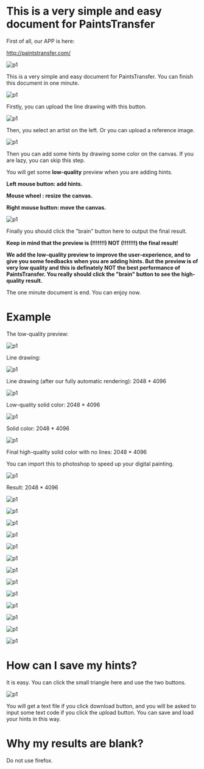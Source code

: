 # This is a very simple and easy document for PaintsTransfer

First of all, our APP is here:

http://paintstransfer.com/

![p1](https://raw.githubusercontent.com/style2paints/style2paints.github.io/master/img2/1.png)

This is a very simple and easy document for PaintsTransfer. You can finish this document in one minute.

![p1](https://raw.githubusercontent.com/style2paints/style2paints.github.io/master/img2/2.png)

Firstly, you can upload the line drawing with this button.

![p1](https://raw.githubusercontent.com/style2paints/style2paints.github.io/master/img2/3.png)

Then, you select an artist on the left. Or you can upload a reference image.

![p1](https://raw.githubusercontent.com/style2paints/style2paints.github.io/master/img2/4.png)

Then you can add some hints by drawing some color on the canvas. If you are lazy, you can skip this step.

You will get some **low-quality** preview when you are adding hints.

**Left mouse button: add hints.**

**Mouse wheel : resize the canvas.**

**Right mouse button: move the canvas.**

![p1](https://raw.githubusercontent.com/style2paints/style2paints.github.io/master/img2/5.png)

Finally you should click the "brain" button here to output the final result.

**Keep in mind that the preview is (!!!!!!!) NOT (!!!!!!!) the final result!**

**We add the low-quality preview to improve the user-experience, and to give you some feedbacks when you are adding hints. But the preview is of very low quality and this is definately NOT the best performance of PaintsTransfer. You really should click the "brain" button to see the high-quality result.**

The one minute document is end. You can enjoy now.

# Example

The low-quality preview:

![p1](https://raw.githubusercontent.com/style2paints/style2paints.github.io/master/img2/8.png)

Line drawing:

![p1](https://raw.githubusercontent.com/style2paints/style2paints.github.io/master/img2/9.png)

Line drawing (after our fully automatic rendering): 2048 \* 4096

![p1](https://raw.githubusercontent.com/style2paints/style2paints.github.io/master/img2/10.png)

Low-quality solid color: 2048 \* 4096

![p1](https://raw.githubusercontent.com/style2paints/style2paints.github.io/master/img2/11.png)

Solid color: 2048 \* 4096

![p1](https://raw.githubusercontent.com/style2paints/style2paints.github.io/master/img2/12.png)

Final high-quality solid color with no lines: 2048 \* 4096

You can import this to photoshop to speed up your digital painting.

![p1](https://raw.githubusercontent.com/style2paints/style2paints.github.io/master/img2/013.jpg)

Result: 2048 \* 4096

![p1](https://raw.githubusercontent.com/style2paints/style2paints.github.io/master/img2/014.png)

![p1](https://raw.githubusercontent.com/style2paints/style2paints.github.io/master/img2/13b.png)

![p1](https://raw.githubusercontent.com/style2paints/style2paints.github.io/master/img2/14.png)

![p1](https://raw.githubusercontent.com/style2paints/style2paints.github.io/master/img2/15.png)

![p1](https://raw.githubusercontent.com/style2paints/style2paints.github.io/master/img2/16.png)

![p1](https://raw.githubusercontent.com/style2paints/style2paints.github.io/master/img2/17.png)

![p1](https://raw.githubusercontent.com/style2paints/style2paints.github.io/master/img2/18.png)

![p1](https://raw.githubusercontent.com/style2paints/style2paints.github.io/master/img2/19.png)

![p1](https://raw.githubusercontent.com/style2paints/style2paints.github.io/master/img2/20.png)

![p1](https://raw.githubusercontent.com/style2paints/style2paints.github.io/master/img2/21.png)

![p1](https://raw.githubusercontent.com/style2paints/style2paints.github.io/master/img2/22.png)

![p1](https://raw.githubusercontent.com/style2paints/style2paints.github.io/master/img2/23.png)

![p1](https://raw.githubusercontent.com/style2paints/style2paints.github.io/master/img2/24.png)

# How can I save my hints?

It is easy. You can click the small triangle here and use the two buttons.

![p1](https://raw.githubusercontent.com/style2paints/style2paints.github.io/master/img2/7.png)

You will get a text file if you click download button, and you will be asked to input some text code if you click the upload button. You can save and load your hints in this way.

# Why my results are blank?

Do not use firefox.


